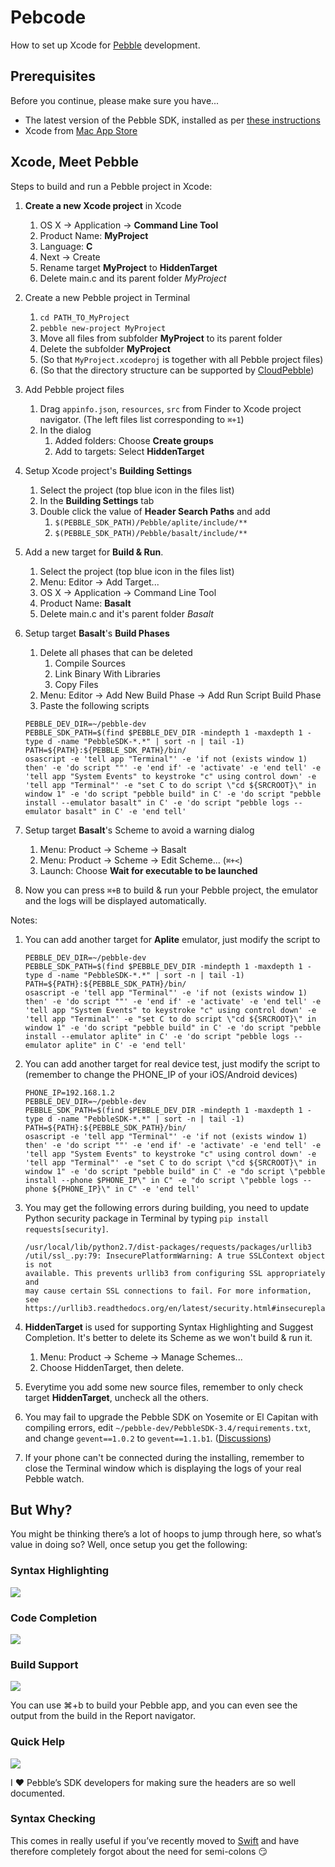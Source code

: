 # Pebcode
How to set up Xcode for [Pebble](https://getpebble.com) development.

## Prerequisites
Before you continue, please make sure you have...

* The latest version of the Pebble SDK, installed as per [these instructions](http://developer.getpebble.com/sdk/install/mac)
* Xcode from [Mac App Store](https://itunes.apple.com/gb/app/xcode/id497799835?mt=12)

## Xcode, Meet Pebble

Steps to build and run a Pebble project in Xcode:

1. **Create a new Xcode project** in Xcode
	1. OS X -> Application -> **Command Line Tool**
	2. Product Name: **MyProject**
	3. Language: **C**
	3. Next -> Create
	4. Rename target **MyProject** to **HiddenTarget**
	5. Delete main.c and its parent folder *MyProject*
2. Create a new Pebble project in Terminal
	1. `cd PATH_TO_MyProject`
	2. `pebble new-project MyProject`
	3. Move all files from subfolder **MyProject** to its parent folder
	4. Delete the subfolder **MyProject**
	5. (So that `MyProject.xcodeproj` is together with all Pebble project files)
	6. (So that the directory	structure can be supported by [CloudPebble](cloudpebble.net))
3. Add Pebble project files
	1. Drag `appinfo.json`, `resources`, `src` from Finder to Xcode project navigator. (The left files list corresponding to `⌘+1`)
	2. In the dialog
		1. Added folders: Choose **Create groups**
		2. Add to targets: Select **HiddenTarget**
4. Setup Xcode project's **Building Settings**
	1. Select the project (top blue icon in the files list)
	2. In the **Building Settings** tab
	3. Double click the value of **Header Search Paths** and add
		1. `$(PEBBLE_SDK_PATH)/Pebble/aplite/include/**`
		2. `$(PEBBLE_SDK_PATH)/Pebble/basalt/include/**`
5. Add a new target for **Build & Run**.
	1. Select the project (top blue icon in the files list)
	2. Menu: Editor -> Add Target...
	3. OS X -> Application -> Command Line Tool
	4. Product Name: **Basalt**
	5. Delete main.c and it's parent folder *Basalt*
6. Setup target **Basalt**'s **Build Phases**
	1. Delete all phases that can be deleted
		1. Compile Sources
		2. Link Binary With Libraries
		3. Copy Files
	2. Menu: Editor -> Add New Build Phase -> Add Run Script Build Phase
	3. Paste the following scripts

	```
	PEBBLE_DEV_DIR=~/pebble-dev
	PEBBLE_SDK_PATH=$(find $PEBBLE_DEV_DIR -mindepth 1 -maxdepth 1 -type d -name "PebbleSDK-*.*" | sort -n | tail -1)
	PATH=${PATH}:${PEBBLE_SDK_PATH}/bin/
	osascript -e 'tell app "Terminal"' -e 'if not (exists window 1) then' -e 'do script ""' -e 'end if' -e 'activate' -e 'end tell' -e 'tell app "System Events" to keystroke "c" using control down' -e 'tell app "Terminal"' -e "set C to do script \"cd ${SRCROOT}\" in window 1" -e 'do script "pebble build" in C' -e 'do script "pebble install --emulator basalt" in C' -e 'do script "pebble logs --emulator basalt" in C' -e 'end tell'
	```
7. Setup target **Basalt**'s Scheme to avoid a warning dialog
	1. Menu: Product -> Scheme -> Basalt
	2. Menu: Product -> Scheme -> Edit Scheme... (`⌘+<`)
	3. Launch: Choose **Wait for executable to be launched**

8. Now you can press `⌘+B` to build & run your Pebble project, the emulator and the logs will be displayed automatically.

Notes:

1. You can add another target for **Aplite** emulator, just modify the script to

	```
	PEBBLE_DEV_DIR=~/pebble-dev
	PEBBLE_SDK_PATH=$(find $PEBBLE_DEV_DIR -mindepth 1 -maxdepth 1 -type d -name "PebbleSDK-*.*" | sort -n | tail -1)
	PATH=${PATH}:${PEBBLE_SDK_PATH}/bin/
	osascript -e 'tell app "Terminal"' -e 'if not (exists window 1) then' -e 'do script ""' -e 'end if' -e 'activate' -e 'end tell' -e 'tell app "System Events" to keystroke "c" using control down' -e 'tell app "Terminal"' -e "set C to do script \"cd ${SRCROOT}\" in window 1" -e 'do script "pebble build" in C' -e 'do script "pebble install --emulator aplite" in C' -e 'do script "pebble logs --emulator aplite" in C' -e 'end tell'
	```
2. You can add another target for real device test, just modify the script to (remember to change the PHONE_IP of your iOS/Android devices)


	```
	PHONE_IP=192.168.1.2
	PEBBLE_DEV_DIR=~/pebble-dev
	PEBBLE_SDK_PATH=$(find $PEBBLE_DEV_DIR -mindepth 1 -maxdepth 1 -type d -name "PebbleSDK-*.*" | sort -n | tail -1)
	PATH=${PATH}:${PEBBLE_SDK_PATH}/bin/
	osascript -e 'tell app "Terminal"' -e 'if not (exists window 1) then' -e 'do script ""' -e 'end if' -e 'activate' -e 'end tell' -e 'tell app "System Events" to keystroke "c" using control down' -e 'tell app "Terminal"' -e "set C to do script \"cd ${SRCROOT}\" in window 1" -e 'do script "pebble build" in C' -e "do script \"pebble install --phone $PHONE_IP\" in C" -e "do script \"pebble logs --phone ${PHONE_IP}\" in C" -e 'end tell'
	```
3. You may get the following errors during building, you need to update Python security package in Terminal by typing `pip install requests[security]`.
	```
	/usr/local/lib/python2.7/dist-packages/requests/packages/urllib3
	/util/ssl_.py:79: InsecurePlatformWarning: A true SSLContext object is not
	available. This prevents urllib3 from configuring SSL appropriately and 
	may cause certain SSL connections to fail. For more information, see 
	https://urllib3.readthedocs.org/en/latest/security.html#insecureplatformwarning.
	``` 
4. **HiddenTarget** is used for supporting Syntax Highlighting and Suggest Completion. It's better to delete its Scheme as we won't build & run it.
	1. Menu: Product -> Scheme -> Manage Schemes...
	2. Choose HiddenTarget, then delete.
5. Everytime you add some new source files, remember to only check target **HiddenTarget**, uncheck all the others.
6. You may fail to upgrade the Pebble SDK on Yosemite or El Capitan with compiling errors, edit `~/pebble-dev/PebbleSDK-3.4/requirements.txt`, and change `gevent==1.0.2` to `gevent==1.1.b1`. ([Discussions](https://github.com/pebble/homebrew-pebble-sdk/issues/18))
7. If your phone can't be connected during the installing, remember to close the Terminal window which is displaying the logs of your real Pebble watch.

## But Why?

You might be thinking there’s a lot of hoops to jump through here, so what’s value in doing so? Well, once setup you get the following:

### Syntax Highlighting

![](Images/17.png)

### Code Completion

![](Images/18.png)

### Build Support

![](Images/19.png)

You can use ⌘+b to build your Pebble app, and you can even see the output from the build in the Report navigator.

### Quick Help

![](Images/20.png)

I :heart: Pebble’s SDK developers for making sure the headers are so well documented.

### Syntax Checking

This comes in really useful if you’ve recently moved to [Swift](https://developer.apple.com/swift/) and have therefore completely forgot about the need for semi-colons :smirk:

